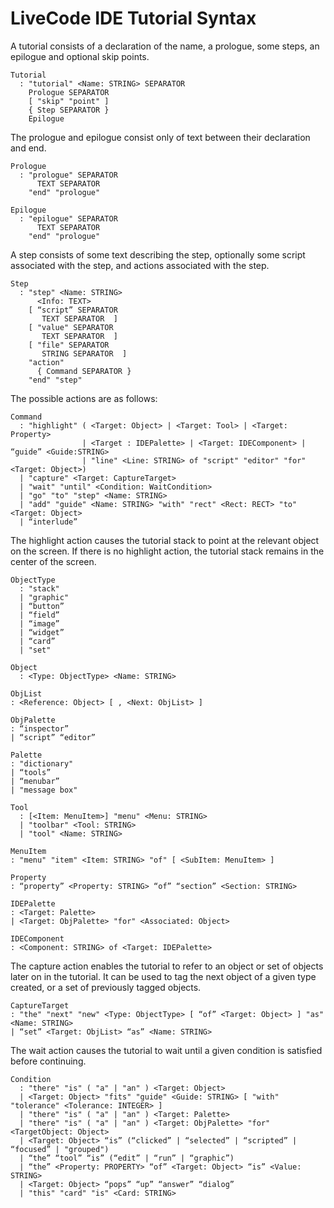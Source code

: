 # LiveCode IDE Tutorial Syntax
A tutorial consists of a declaration of the name, a prologue, some
steps, an epilogue and optional skip points.

	Tutorial
	  : "tutorial" <Name: STRING> SEPARATOR
		Prologue SEPARATOR
		[ "skip" "point" ]
		{ Step SEPARATOR }
		Epilogue

The prologue and epilogue consist only of text between their declaration
and end. 

	Prologue
	  : "prologue" SEPARATOR
		  TEXT SEPARATOR
		"end" "prologue"

	Epilogue
	  : "epilogue" SEPARATOR
		  TEXT SEPARATOR
		"end" "prologue"

A step consists of some text describing the step, optionally some script
associated with the step, and actions associated with the step.

	Step
	  : "step" <Name: STRING>
		  <Info: TEXT>
		[ “script” SEPARATOR
		   TEXT SEPARATOR  ]
		[ "value" SEPARATOR
		   TEXT SEPARATOR  ]
		[ "file" SEPARATOR
		   STRING SEPARATOR  ]   
		"action"
		  { Command SEPARATOR }
		"end" "step"

The possible actions are as follows:

	Command
	  : "highlight" ( <Target: Object> | <Target: Tool> | <Target: Property> 
	  				| <Target : IDEPalette> | <Target: IDEComponent> | “guide” <Guide:STRING> 
	  				| "line" <Line: STRING> of "script" "editor" "for" <Target: Object>)
	  | "capture" <Target: CaptureTarget>
	  | "wait" "until" <Condition: WaitCondition>
	  | "go" "to" "step" <Name: STRING>
	  | "add" "guide" <Name: STRING> "with" "rect" <Rect: RECT> "to" <Target: Object>
	  | “interlude”

The highlight action causes the tutorial stack to point at the relevant
object on the screen. If there is no highlight action, the tutorial stack
remains in the center of the screen.

	ObjectType
	  : "stack"
	  | "graphic"
	  | “button”
	  | “field”
	  | “image”
	  | “widget”
	  | “card”
	  | "set"

	Object
	  : <Type: ObjectType> <Name: STRING>

	ObjList
	: <Reference: Object> [ , <Next: ObjList> ]

	ObjPalette
	: “inspector”
	| “script” “editor”

	Palette
	: "dictionary"
	| “tools”
	| “menubar”
	| "message box"

	Tool
	  : [<Item: MenuItem>] "menu" <Menu: STRING>
	  | "toolbar" <Tool: STRING>
	  | "tool" <Name: STRING>

	MenuItem
	: "menu" "item" <Item: STRING> "of" [ <SubItem: MenuItem> ]

	Property
	: “property” <Property: STRING> “of” “section” <Section: STRING>

	IDEPalette
	: <Target: Palette> 
	| <Target: ObjPalette> "for" <Associated: Object>

	IDEComponent
	: <Component: STRING> of <Target: IDEPalette> 

The capture action enables the tutorial to refer to an object or set of 
objects later on in the tutorial. It can be used to tag the next object 
of a given type created, or a set of previously tagged objects.

	CaptureTarget
	: "the" "next" "new" <Type: ObjectType> [ “of” <Target: Object> ] "as" <Name: STRING>
	| “set” <Target: ObjList> “as” <Name: STRING>

The wait action causes the tutorial to wait until a given condition is 
satisfied before continuing.

	Condition
	  : "there" "is" ( "a" | "an" ) <Target: Object>
	  | <Target: Object> "fits" "guide" <Guide: STRING> [ "with" "tolerance" <Tolerance: INTEGER> ]
	  | "there" "is" ( "a" | "an" ) <Target: Palette>
	  | "there" "is" ( "a" | "an" ) <Target: ObjPalette> "for" <TargetObject: Object>
	  | <Target: Object> “is” (“clicked” | “selected” | “scripted” | “focused” | "grouped")
	  | “the” “tool” “is” (“edit” | “run” | “graphic”)
	  | “the” <Property: PROPERTY> “of” <Target: Object> “is” <Value: STRING>
	  | <Target: Object> “pops” “up” “answer” “dialog”
	  | "this" "card" "is" <Card: STRING>